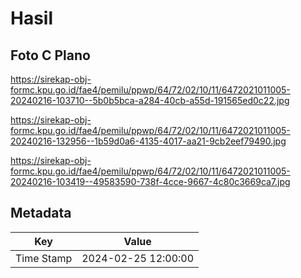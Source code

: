 # Hasil

## Foto C Plano

https://sirekap-obj-formc.kpu.go.id/fae4/pemilu/ppwp/64/72/02/10/11/6472021011005-20240216-103710--5b0b5bca-a284-40cb-a55d-191565ed0c22.jpg

https://sirekap-obj-formc.kpu.go.id/fae4/pemilu/ppwp/64/72/02/10/11/6472021011005-20240216-132956--1b59d0a6-4135-4017-aa21-9cb2eef79490.jpg

https://sirekap-obj-formc.kpu.go.id/fae4/pemilu/ppwp/64/72/02/10/11/6472021011005-20240216-103419--49583590-738f-4cce-9667-4c80c3669ca7.jpg


## Metadata

| Key        | Value               |
| ---------- | ------------------- |
| Time Stamp | 2024-02-25 12:00:00 |



